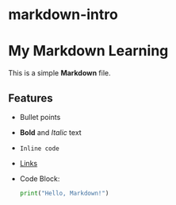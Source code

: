 # markdown-intro
# My Markdown Learning  
This is a simple **Markdown** file.  

## Features  
- Bullet points  
- **Bold** and *Italic* text  
- `Inline code`  
- [Links](https://learn.mulearn.org/)  
- Code Block:  

  ```python
  print("Hello, Markdown!")
